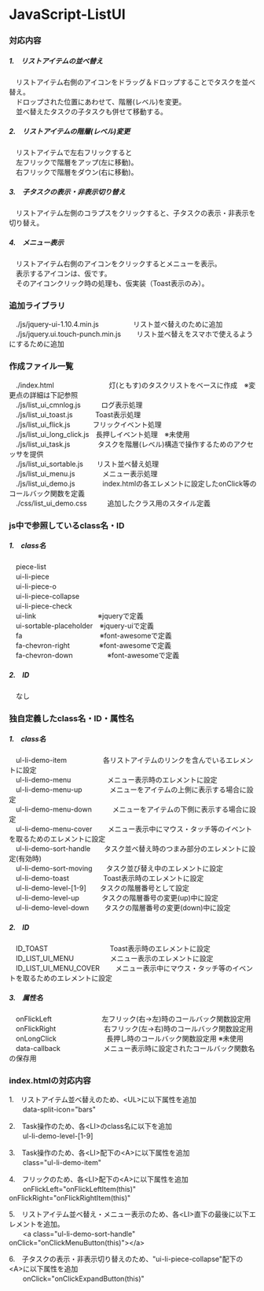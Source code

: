 JavaScript-ListUI
=================

### 対応内容
##### 1.　リストアイテムの並べ替え
　リストアイテム右側のアイコンをドラッグ＆ドロップすることでタスクを並べ替え。  
　ドロップされた位置にあわせて、階層(レベル)を変更。  
　並べ替えたタスクの子タスクも併せて移動する。
  
##### 2.　リストアイテムの階層(レベル)変更
　リストアイテムで左右フリックすると  
　左フリックで階層をアップ(左に移動)。  
　右フリックで階層をダウン(右に移動)。  
  
##### 3.　子タスクの表示・非表示切り替え
　リストアイテム左側のコラプスをクリックすると、子タスクの表示・非表示を切り替え。  
  
##### 4.　メニュー表示
　リストアイテム右側のアイコンをクリックするとメニューを表示。  
　表示するアイコンは、仮です。  
　そのアイコンクリック時の処理も、仮実装（Toast表示のみ）。  
  
  
### 追加ライブラリ
　./js/jquery-ui-1.10.4.min.js　　　　　リスト並べ替えのために追加  
　./js/jquery.ui.touch-punch.min.js　　 リスト並べ替えをスマホで使えるようにするために追加  
  
  
### 作成ファイル一覧
　./index.html　　　　　　　　灯(ともす)のタスクリストをベースに作成　※変更点の詳細は下記参照  
　./js/list_ui_cmnlog.js　　　ログ表示処理  
　./js/list_ui_toast.js　　　 Toast表示処理  
　./js/list_ui_flick.js　　　 フリックイベント処理  
　./js/list_ui_long_click.js　長押しイベント処理　※未使用  
　./js/list_ui_task.js　　　　タスクを階層(レベル)構造で操作するためのアクセッサを提供  
　./js/list_ui_sortable.js　　リスト並べ替え処理  
　./js/list_ui_menu.js　　　　メニュー表示処理  
　./js/list_ui_demo.js　　　　index.htmlの各エレメントに設定したonClick等のコールバック関数を定義  
　./css/list_ui_demo.css　　　追加したクラス用のスタイル定義  
  
  
### js中で参照しているclass名・ID
##### 1.　class名
　piece-list  
　ui-li-piece  
　ui-li-piece-o  
　ui-li-piece-collapse  
　ui-li-piece-check  
　ui-link　　　　　　　　　※jqueryで定義  
　ui-sortable-placeholder　※jquery-uiで定義  
　fa　　　　　　　　　　　 ※font-awesomeで定義  
　fa-chevron-right　　　　 ※font-awesomeで定義  
　fa-chevron-down　　　　　※font-awesomeで定義  
  
##### 2.　ID
　なし  
  
  
### 独自定義したclass名・ID・属性名
##### 1.　class名
　ul-li-demo-item　　　　　 各リストアイテムのリンクを含んでいる<A>エレメントに設定  
　ul-li-demo-menu　　　　　 メニュー表示時のエレメントに設定  
　ul-li-demo-menu-up　　　　メニューをアイテムの上側に表示する場合に設定  
　ul-li-demo-menu-down　　　メニューをアイテムの下側に表示する場合に設定  
　ul-li-demo-menu-cover　　 メニュー表示中にマウス・タッチ等のイベントを取るためのエレメントに設定  
　ul-li-demo-sort-handle　　タスク並べ替え時のつまみ部分のエレメントに設定(有効時)  
　ul-li-demo-sort-moving　　タスク並び替え中のエレメントに設定  
　ul-li-demo-toast　　　　　Toast表示時のエレメントに設定  
　ul-li-demo-level-[1-9]　　タスクの階層番号として設定  
　ul-li-demo-level-up　　　 タスクの階層番号の変更(up)中に設定  
　ul-li-demo-level-down　　 タスクの階層番号の変更(down)中に設定  
  
##### 2.　ID
　ID_TOAST　　　　　　　　　Toast表示時のエレメントに設定  
　ID_LIST_UI_MENU　　　　　 メニュー表示のエレメントに設定  
　ID_LIST_UI_MENU_COVER　　 メニュー表示中にマウス・タッチ等のイベントを取るためのエレメントに設定  
  
##### 3.　属性名
　onFlickLeft　　　　　　　 左フリック(右→左)時のコールバック関数設定用  
　onFlickRight　　　　　　　右フリック(左→右)時のコールバック関数設定用  
　onLongClick　　　　　　　 長押し時のコールバック関数設定用 ※未使用  
　data-callback　　　　　　 メニュー表示時に設定されたコールバック関数名の保存用  
  
  
### index.htmlの対応内容
1.　リストアイテム並べ替えのため、&lt;UL&gt;に以下属性を追加  
　　data-split-icon="bars"  
  
2.　Task操作のため、各&lt;LI&gt;のclass名に以下を追加  
　　ul-li-demo-level-[1-9]  
  
3.　Task操作のため、各&lt;LI&gt;配下の&lt;A&gt;に以下属性を追加  
　　class="ul-li-demo-item"  
  
4.　フリックのため、各&lt;LI&gt;配下の&lt;A&gt;に以下属性を追加  
　　onFlickLeft="onFlickLeftItem(this)" onFlickRight="onFlickRightItem(this)"  
  
5.　リストアイテム並べ替え・メニュー表示のため、各&lt;LI&gt;直下の最後に以下エレメントを追加。  
　　&lt;a class="ul-li-demo-sort-handle" onClick="onClickMenuButton(this)"&gt;&lt;/a&gt;  
  
6.　子タスクの表示・非表示切り替えのため、"ui-li-piece-collapse"配下の&lt;A&gt;に以下属性を追加  
　　onClick="onClickExpandButton(this)"  
  
